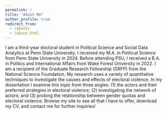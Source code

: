 ```yaml
---
permalink: /
title: "About Me"
author_profile: true
redirect_from: 
  - /about/
  - /about.html
---
```


I am a third-year doctoral student in Political Science and Social Data Analytics at Penn State University. I received my M.A. in Political Science from Penn State University in 2024. Before attending PSU, I received a B.A. in Politics and International Affairs from Wake Forest University in 2022. I am a recipient of the Graduate Research Fellowship (GRFP) from the National Science Foundation. My research uses a variety of quantitative techniques to investigate the causes and effects of electoral violence. 
In my dissertation I examine this topic from three angles: (1) the actors and their preferred strategies in electoral violence; (2) investigating the network of actors; and (3) probing the relationship between gender quotas and electoral violence. Browse my site to see all that I have to offer, download my CV, and contact me for further inquiries!